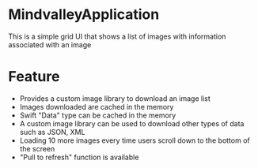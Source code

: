 # MindvalleyApplication 

This is a simple grid UI that shows a list of images with information associated with an image

# Feature 

* Provides a custom image library to download an image list 
* Images downloaded are cached in the memory 
* Swift "Data" type can be cached in the memory 
* A custom image library can be used to download other types of data such as JSON, XML 
* Loading 10 more images every time users scroll down to the bottom of the screen 
* "Pull to refresh" function is available 